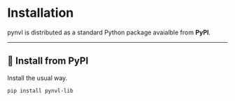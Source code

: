 # Installation

pynvl is distributed as a standard Python package avaialble from **PyPI**.

---

## 🔹 Install from PyPI

Install the usual way.

```bash
pip install pynvl-lib
```
